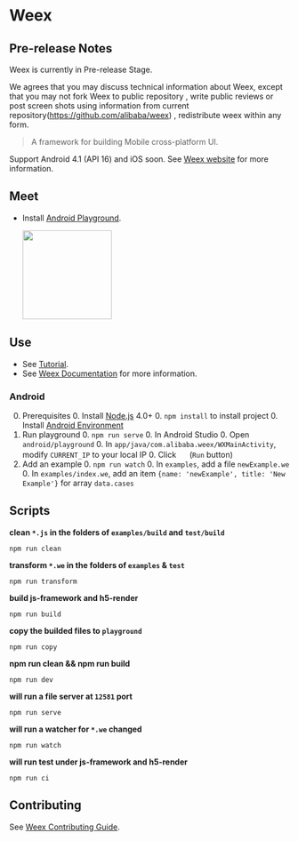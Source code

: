 # Weex

## Pre-release Notes

Weex is currently in Pre-release Stage.

We agrees that you may discuss technical information about Weex, except that you may not fork Weex to public repository , write public reviews or post screen shots using information from current repository(https://github.com/alibaba/weex) , redistribute weex within any form.

 
> A framework for building Mobile cross-platform UI.

Support Android 4.1 (API 16) and iOS soon. See [Weex website](http://alibaba.github.io/weex/) for more information. 

## Meet

* Install [Android Playground](http://g.tbcdn.cn/ali-wireless-h5/res/0.0.9/playground.apk).

    <img src="http://gtms03.alicdn.com/tps/i3/TB1uH3EMpXXXXcmXFXXdtp1PXXX-476-476.png" width="160" height="160" >

## Use

* See [Tutorial](http://alibaba.github.io/weex/doc/tutorial).
* See [Weex Documentation](http://alibaba.github.io/weex/doc) for more information.

### Android 

0. Prerequisites
    0. Install [Node.js](http://nodejs.org/) 4.0+
    0. `npm install` to install project
    0. Install [Android Environment](http://developer.android.com/training/basics/firstapp/index.html)
0. Run playground
    0. `npm run serve`
    0. In Android Studio
        0. Open `android/playground`
        0. In `app/java/com.alibaba.weex/WXMainActivity`, modify `CURRENT_IP` to your local IP
        0. Click <img src="http://gtms04.alicdn.com/tps/i4/TB1wCcqMpXXXXakXpXX3G7tGXXX-34-44.png" height="16" > (`Run` button)
0. Add an example
    0. `npm run watch`
    0. In `examples`, add a file `newExample.we`  
    0. In `examples/index.we`, add an item `{name: 'newExample', title: 'New Example'}` for array `data.cases`

## Scripts

**clean `*.js` in the folders of `examples/build` and `test/build`**
```shell
npm run clean
```

**transform `*.we` in the folders of `examples` & `test`**
```shell
npm run transform
```

**build js-framework and h5-render**
```shell
npm run build
```

**copy the builded files to `playground`**
```shell
npm run copy
```

**npm run clean && npm run build**
```shell
npm run dev
```

**will run a file server at `12581` port**
```shell
npm run serve
```

**will run a watcher for `*.we` changed**
```shell
npm run watch
```

**will run test under js-framework and h5-render**
```shell
npm run ci
```

## Contributing

See [Weex Contributing Guide](./CONTRIBUTING.md).

